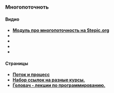 ### Многопоточноть

#### Видио

- **<a href="https://stepic.org/course/%D0%A0%D0%B0%D0%B7%D1%80%D0%B0%D0%B1%D0%BE%D1%82%D0%BA%D0%B0-%D0%B2%D0%B5%D0%B1-%D1%81%D0%B5%D1%80%D0%B2%D0%B8%D1%81%D0%B0-%D0%BD%D0%B0-Java-%28%D1%87%D0%B0%D1%81%D1%82%D1%8C-2%29-186/syllabus?module=3">Модуль про многопоточность на Stepic.org</a>**
- **<a href=""> </a>**
- **<a href=""> </a>**
- **<a href=""> </a>**
- **<a href=""> </a>**

#### Страницы
- **<a href="https://tproger.ru/problems/what-is-the-difference-between-threads-and-processes/">Поток и процесс</a>**
- **<a href="https://habrahabr.ru/company/golovachcourses/blog/215275/"> Набор ссылок на разные курсы.</a>**
- **<a href="https://habrahabr.ru/company/golovachcourses/blog/256883/"> Головач - лекции по программированию.</a>**
